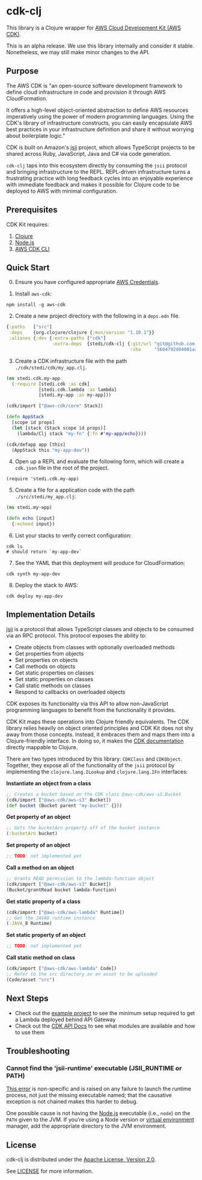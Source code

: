 # cdk-clj

This library is a Clojure wrapper for [AWS Cloud Development Kit (AWS CDK)][1].

This is an alpha release. We use this library internally and consider it
stable. Nonetheless, we may still make minor changes to the API.

## Purpose

The AWS CDK is "an open-source software development framework to define cloud
infrastructure in code and provision it through AWS CloudFormation.

It offers a high-level object-oriented abstraction to define AWS resources
imperatively using the power of modern programming languages. Using the CDK's
library of infrastructure constructs, you can easily encapsulate AWS best
practices in your infrastructure definition and share it without worrying about
boilerplate logic."

CDK is built on Amazon's [jsii][2] project, which allows TypeScript projects to
be shared across Ruby, JavaScript, Java and C# via code generation.

`cdk-clj` taps into this ecosystem directly by consuming the `jsii` protocol and
bringing infrastructure to the REPL. REPL-driven infrastructure turns a
frustrating practice with long feedback cycles into an enjoyable experience with
immediate feedback and makes it possible for Clojure code to be deployed to AWS
with minimal configuration.

## Prerequisites

CDK Kit requires:

1. [Clojure][clojure]
1. [Node.js][node-js]
1. [AWS CDK CLI][cdk-cli]

## Quick Start

0. Ensure you have configured appropriate [AWS Credentials][aws-creds].

1. Install `aws-cdk`:

``` shell
npm install -g aws-cdk
```

2. Create a new project directory with the following in a `deps.edn` file.

``` clojure
{:paths   ["src"]
 :deps    {org.clojure/clojure {:mvn/version "1.10.1"}}
 :aliases {:dev {:extra-paths ["cdk"]
                 :extra-deps  {stedi/cdk-clj {:git/url "git@github.com:StediInc/cdk-clj.git"
                                              :sha     "5604792d04081aadbac5066a2dc0ba6031780a26"}}}}}
```

3. Create a CDK infrastructure file with the path `./cdk/stedi/cdk/my_app.clj`.

``` clojure
(ns stedi.cdk.my-app
  (:require [stedi.cdk :as cdk]
            [stedi.cdk.lambda :as lambda]
            [stedi.my-app :as my-app]))

(cdk/import ["@aws-cdk/core" Stack])

(defn AppStack
  [scope id props]
  (let [stack (Stack scope id props)]
    (lambda/Clj stack "my-fn" {:fn #'my-app/echo})))

(cdk/defapp app [this]
  (AppStack this "my-app-dev"))
```

4. Open up a REPL and evaluate the following form, which will create a
   `cdk.json` file in the root of the project.

```
(require 'stedi.cdk.my-app)
```

5. Create a file for a application code with the path `./src/stedi/my_app.clj`:

``` clojure
(ns stedi.my-app)

(defn echo [input]
  {:echoed input})
```

6. List your stacks to verify correct configuration:

``` shell
cdk ls
# should return `my-app-dev`
```

7. See the YAML that this deployment will produce for CloudFormation:

```
cdk synth my-app-dev
```

8. Deploy the stack to AWS:

```
cdk deploy my-app-dev
```

## Implementation Details

[jsii][2] is a protocol that allows TypeScript classes and objects to be
consumed via an RPC protocol. This protocol exposes the ability to:

- Create objects from classes with optionally overloaded methods
- Get properties from objects
- Set properties on objects
- Call methods on objects
- Get static properties on classes
- Set static properties on classes
- Call static methods on classes
- Respond to callbacks on overloaded objects

CDK exposes its functionality via this API to allow non-JavaScript programming
languages to benefit from the functionality it provides.

CDK Kit maps these operations into Clojure friendly equivalents. The CDK library
relies heavily on object oriented principles and CDK Kit does not shy away from
those concepts. Instead, it embraces them and maps them into a Clojure-friendly
interface. In doing so, it makes the [CDK documentation][3] directly mappable to
Clojure.

There are two types introduced by this library: `CDKClass` and
`CDKObject`. Together, they expose all of the functionality of the `jsii`
protocol by implementing the `clojure.lang.ILookup` and `clojure.lang.IFn`
interfaces:

**Instantiate an object from a class**

``` clojure
;; Creates a bucket based on the CDK class @aws-cdk/aws-s3.Bucket
(cdk/import ["@aws-cdk/aws-s3" Bucket])
(def bucket (Bucket parent "my-bucket" {}))
```

**Get property of an object**
``` clojure
;; Gets the bucketArn property off of the bucket instance
(:bucketArn bucket)
```

**Set property of an object**
``` clojure
;; TODO: not implemented yet
```

**Call a method on an object**
``` clojure
;; Grants READ permission to the lambda-function object
(cdk/import ["@aws-cdk/aws-s3" Bucket])
(Bucket/grantRead bucket lambda-function)
```

**Get static property of a class**
``` clojure
(cdk/import ["@aws-cdk/aws-lambda" Runtime])
;; Get the JAVA8 runtime instance
(:JAVA_8 Runtime)
```

**Set static property of an object**
``` clojure
;; TODO: not implemented yet
```

**Call static method on class**
``` clojure
(cdk/import ["@aws-cdk/aws-lambda" Code])
;; Refer to the src directory as an asset to be uploaded
(Code/asset "src")
```

## Next Steps

* Check out the [example project][4] to see the minimum setup required to get a
  Lambda deployed behind API Gateway
* Check out the [CDK API Docs][5] to see what modules are available and how to
  use them

## Troubleshooting

### Cannot find the 'jsii-runtime' executable (JSII_RUNTIME or PATH)

[This error][jsii-404] is non-specific and is raised on any failure to launch
the runtime process, not just the missing executable named; that the causative
exception is not chained makes this harder to debug.

One possible cause is not having the [Node.js][node-js] executable (i.e.,
`node`) on the `PATH` given to the JVM. If you're using a Node version or
[virtual environment][nodeenv] manager, add the appropriate directory to the JVM
environment.

## License

cdk-clj is distributed under the [Apache License, Version 2.0][apache-2].

See [LICENSE](LICENSE) for more information.

[1]: https://github.com/aws/aws-cdk
[2]: https://github.com/aws/jsii
[3]: https://docs.aws.amazon.com/cdk/api/latest/
[4]: https://github.com/StediInc/cdk-clj/tree/master/example-app
[5]: https://docs.aws.amazon.com/cdk/api/latest/docs/aws-construct-library.html

[clojure]:   https://clojure.org/guides/getting_started
[node-js]:   https://nodejs.org/en/
[cdk-cli]:   https://docs.aws.amazon.com/cdk/latest/guide/tools.html
[aws-creds]: https://docs.aws.amazon.com/sdk-for-java/v1/developer-guide/credentials.html
[jsii-404]:  https://github.com/aws/jsii/blob/850f42bea4218f2563d221aff28926da16692f62/packages/jsii-java-runtime/project/src/main/java/software/amazon/jsii/JsiiRuntime.java#L220
[nodeenv]:   https://github.com/ekalinin/nodeenv
[apache-2]:  https://www.apache.org/licenses/LICENSE-2.0
